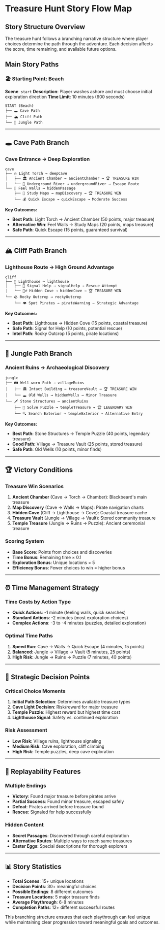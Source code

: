 # Treasure Hunt Story Flow Map

## Story Structure Overview

The treasure hunt follows a branching narrative structure where player choices determine the path through the adventure. Each decision affects the score, time remaining, and available future options.

## Main Story Paths

### 🏖️ Starting Point: Beach
**Scene**: `start`
**Description**: Player washes ashore and must choose initial exploration direction
**Time Limit**: 10 minutes (600 seconds)

```
START (Beach)
├── 🕳️ Cave Path
├── 🏔️ Cliff Path  
└── 🌿 Jungle Path
```

---

## 🕳️ Cave Path Branch

### Cave Entrance → Deep Exploration
```
cave
├── 🔥 Light Torch → deepCave
│   ├── 🏛️ Ancient Chamber → ancientChamber → 🏆 TREASURE WIN
│   └── 🌊 Underground River → undergroundRiver → Escape Route
└── 👋 Feel Walls → hiddenPassage
    ├── 📜 Study Maps → mapDiscovery → 🏆 TREASURE WIN  
    └── 💰 Quick Escape → quickEscape → Moderate Success
```

**Key Outcomes:**
- **Best Path**: Light Torch → Ancient Chamber (50 points, major treasure)
- **Alternative Win**: Feel Walls → Study Maps (20 points, maps treasure)
- **Safe Path**: Quick Escape (15 points, guaranteed survival)

---

## 🏔️ Cliff Path Branch

### Lighthouse Route → High Ground Advantage
```
cliff
├── 🗼 Lighthouse → lighthouse
│   ├── 🔦 Signal Help → signalHelp → Rescue Attempt
│   └── 🏃‍♂️ Hidden Cove → hiddenCove → 🏆 TREASURE WIN
└── 🪨 Rocky Outcrop → rockyOutcrop
    └── 👁️ Spot Pirates → pirateWarning → Strategic Advantage
```

**Key Outcomes:**
- **Best Path**: Lighthouse → Hidden Cove (15 points, coastal treasure)
- **Safe Path**: Signal for Help (10 points, potential rescue)
- **Intel Path**: Rocky Outcrop (5 points, pirate locations)

---

## 🌿 Jungle Path Branch

### Ancient Ruins → Archaeological Discovery
```
jungle
├── 🛤️ Well-worn Path → villageRuins
│   ├── 🏛️ Intact Building → treasureVault → 🏆 TREASURE WIN
│   └── 🕳️ Old Wells → hiddenWells → Minor Treasure
└── 🗡️ Stone Structures → ancientRuins
    ├── 🧩 Solve Puzzle → templeTreasure → 🏆 LEGENDARY WIN
    └── 🔍 Search Exterior → templeExterior → Alternative Entry
```

**Key Outcomes:**
- **Best Path**: Stone Structures → Temple Puzzle (40 points, legendary treasure)
- **Good Path**: Village → Treasure Vault (25 points, stored treasure)
- **Safe Path**: Old Wells (10 points, minor finds)

---

## 🏆 Victory Conditions

### Treasure Win Scenarios
1. **Ancient Chamber** (Cave → Torch → Chamber): Blackbeard's main treasure
2. **Map Discovery** (Cave → Walls → Maps): Pirate navigation charts
3. **Hidden Cove** (Cliff → Lighthouse → Cove): Coastal treasure cache
4. **Treasure Vault** (Jungle → Village → Vault): Stored community treasure
5. **Temple Treasure** (Jungle → Ruins → Puzzle): Ancient ceremonial treasure

### Scoring System
- **Base Score**: Points from choices and discoveries
- **Time Bonus**: Remaining time × 0.1
- **Exploration Bonus**: Unique locations × 5
- **Efficiency Bonus**: Fewer choices to win = higher bonus

---

## ⏰ Time Management Strategy

### Time Costs by Action Type
- **Quick Actions**: -1 minute (feeling walls, quick searches)
- **Standard Actions**: -2 minutes (most exploration choices)
- **Complex Actions**: -3 to -4 minutes (puzzles, detailed exploration)

### Optimal Time Paths
1. **Speed Run**: Cave → Walls → Quick Escape (4 minutes, 15 points)
2. **Balanced**: Jungle → Village → Vault (5 minutes, 25 points)
3. **High Risk**: Jungle → Ruins → Puzzle (7 minutes, 40 points)

---

## 🎯 Strategic Decision Points

### Critical Choice Moments
1. **Initial Path Selection**: Determines available treasure types
2. **Cave Light Decision**: Risk/reward for major treasure
3. **Temple Puzzle**: Highest reward but highest time cost
4. **Lighthouse Signal**: Safety vs. continued exploration

### Risk Assessment
- **Low Risk**: Village ruins, lighthouse signaling
- **Medium Risk**: Cave exploration, cliff climbing  
- **High Risk**: Temple puzzles, deep cave exploration

---

## 🔄 Replayability Features

### Multiple Endings
- **Victory**: Found major treasure before pirates arrive
- **Partial Success**: Found minor treasure, escaped safely
- **Defeat**: Pirates arrived before treasure found
- **Rescue**: Signaled for help successfully

### Hidden Content
- **Secret Passages**: Discovered through careful exploration
- **Alternative Routes**: Multiple ways to reach same treasures
- **Easter Eggs**: Special descriptions for thorough explorers

---

## 📊 Story Statistics

- **Total Scenes**: 15+ unique locations
- **Decision Points**: 30+ meaningful choices
- **Possible Endings**: 8 different outcomes
- **Treasure Locations**: 5 major treasure finds
- **Average Playthrough**: 6-8 minutes
- **Completion Paths**: 12+ different successful routes

This branching structure ensures that each playthrough can feel unique while maintaining clear progression toward meaningful goals and outcomes.
